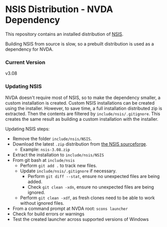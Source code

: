 # NSIS Distribution - NVDA Dependency 

This repository contains an installed distribution of [NSIS](https://nsis.sourceforge.io/).

Building NSIS from source is slow, so a prebuilt distribution is used as a dependency for NVDA.

### Current Version

v3.08

### Updating NSIS

NVDA doesn't require most of NSIS, so to make the dependency smaller,
a custom installation is created.
Custom NSIS installations can be created using the installer.
However, to save time, a full installation distributed zip is extracted.
Then the contents are filtered by `include/nsis/.gitignore`.
This creates the same result as building a custom installation with the installer.

Updating NSIS steps:
- Remove the folder `include/nsis/NSIS`.
- Download the latest `.zip` distribution from [the NSIS sourceforge](https://sourceforge.net/projects/nsis/files/).
  - Example: `nsis-3.08.zip`
- Extract the installation to `include/nsis/NSIS`
- From git bash at `include/nsis`
  - Perform `git add .` to track new files.
  - Update `include/nsis/.gitignore` if necessary.
    - Perform `git diff --stat`, ensure no unexpected files are being added.
    - Check `git clean -xdn`, ensure no unexpected files are being ignored.
  - Perform `git clean -xdf`, as fresh clones need to be able to work without ignored files.
- From a command prompt at NVDA root: `scons launcher`
- Check for build errors or warnings
- Test the created launcher across supported versions of Windows
